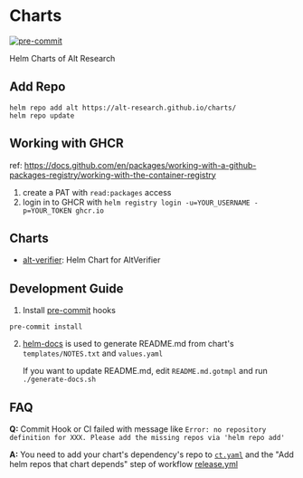 # Charts

[![pre-commit](https://img.shields.io/badge/pre--commit-enabled-brightgreen?logo=pre-commit&logoColor=white)](https://github.com/pre-commit/pre-commit)

Helm Charts of Alt Research

## Add Repo

```console
helm repo add alt https://alt-research.github.io/charts/
helm repo update
```

## Working with GHCR

ref: https://docs.github.com/en/packages/working-with-a-github-packages-registry/working-with-the-container-registry

1. create a PAT with `read:packages` access
2. login in to GHCR with `helm registry login -u=YOUR_USERNAME -p=YOUR_TOKEN ghcr.io`

## Charts

-   [alt-verifier](charts/alt-verifier): Helm Chart for AltVerifier

## Development Guide

1. Install [pre-commit](https://pre-commit.com) hooks

```console
pre-commit install
```

2. [helm-docs](https://github.com/norwoodj/helm-docs) is used to generate README.md from chart's `templates/NOTES.txt` and `values.yaml`

   If you want to update README.md, edit `README.md.gotmpl` and run `./generate-docs.sh`

## FAQ

**Q:** Commit Hook or CI failed with message like `Error: no repository definition for XXX. Please add the missing repos via 'helm repo add'`

**A:** You need to add your chart's dependency's repo to [`ct.yaml`](ct.yaml) and the "Add helm repos that chart depends" step of workflow [release.yml](.github/workflows/release.yml)
